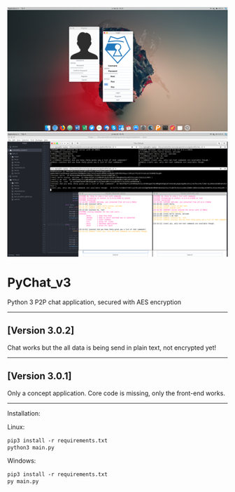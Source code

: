![alt text](./demo1.png "Logon and register screen")
![alt text](./demo2.png "PyChat demo")

# PyChat_v3
Python 3 P2P chat application, secured with AES encryption

---
## [Version 3.0.2]
Chat works but the all data is being send in plain text, not encrypted yet!

---
## [Version 3.0.1]
Only a concept application. Core code is missing, only the front-end works.

---

Installation:

Linux: 
```Shell
pip3 install -r requirements.txt
python3 main.py
```

Windows:
```Shell
pip3 install -r requirements.txt
py main.py
```
